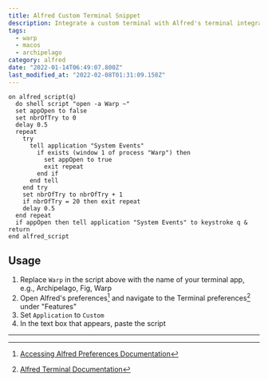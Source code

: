 ```yaml
---
title: Alfred Custom Terminal Snippet
description: Integrate a custom terminal with Alfred's terminal integration.
tags:
  - warp
  - macos
  - archipelago
category: alfred
date: "2022-01-14T06:49:07.800Z"
last_modified_at: "2022-02-08T01:31:09.158Z"
---
```


```applescript
on alfred_script(q)
  do shell script "open -a Warp ~"
  set appOpen to false
  set nbrOfTry to 0
  delay 0.5
  repeat
    try
      tell application "System Events"
        if exists (window 1 of process "Warp") then
          set appOpen to true
          exit repeat
        end if
      end tell
    end try
    set nbrOfTry to nbrOfTry + 1
    if nbrOfTry = 20 then exit repeat
    delay 0.5
  end repeat
  if appOpen then tell application "System Events" to keystroke q & return
end alfred_script
```

## Usage

1. Replace `Warp` in the script above with the name of your terminal app, e.g., Archipelago, Fig, Warp
2. Open Alfred's preferences[^1] and navigate to the Terminal preferences[^2] under "Features"
3. Set `Application` to `Custom`
4. In the text box that appears, paste the script

---

[^1]: [Accessing Alfred Preferences Documentation](https://www.alfredapp.com/help/kb/access-preferences/)
[^2]: [Alfred Terminal Documentation](https://www.alfredapp.com/help/features/terminal/)
